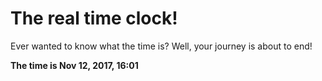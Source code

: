 # The real time clock!

Ever wanted to know what the time is? Well, your journey is about to end!

**The time is Nov 12, 2017, 16:01**